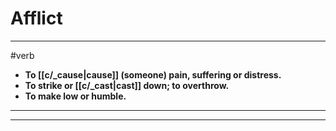 # Afflict
---
#verb
- **To [[c/_cause|cause]] (someone) pain, suffering or distress.**
- **To strike or [[c/_cast|cast]] down; to overthrow.**
- **To make low or humble.**
---
---
